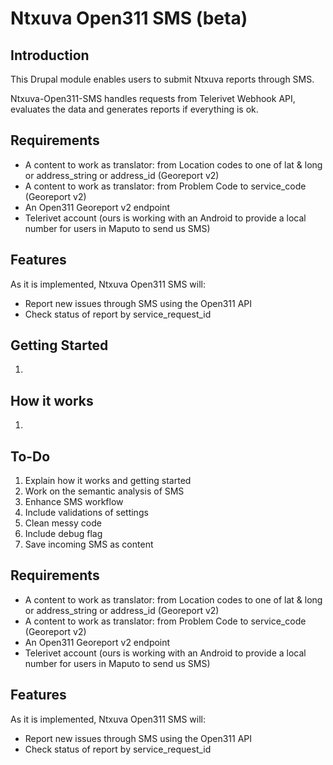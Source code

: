 Ntxuva Open311 SMS (beta)
=======


Introduction
-----

This Drupal module enables users to submit Ntxuva reports through SMS.

Ntxuva-Open311-SMS handles requests from Telerivet Webhook API, evaluates the data and generates reports if everything is ok.

Requirements
-----
* A content to work as translator: from Location codes to one of lat & long or address_string or address_id (Georeport v2)
* A content to work as translator: from Problem Code to service_code (Georeport v2)
* An Open311 Georeport v2 endpoint
* Telerivet account (ours is working with an Android to provide a local number for users in Maputo to send us SMS)

Features
----
As it is implemented, Ntxuva Open311 SMS will:
* Report new issues through SMS using the Open311 API
* Check status of report by service_request_id

Getting Started
----
1.

How it works
----
1.

To-Do
---
1. Explain how it works and getting started
2. Work on the semantic analysis of SMS
3. Enhance SMS workflow
4. Include validations of settings
5. Clean messy code
6. Include debug flag
7. Save incoming SMS as content

Requirements
-----
* A content to work as translator: from Location codes to one of lat & long or address_string or address_id (Georeport v2)
* A content to work as translator: from Problem Code to service_code (Georeport v2)
* An Open311 Georeport v2 endpoint
* Telerivet account (ours is working with an Android to provide a local number for users in Maputo to send us SMS)

Features
----
As it is implemented, Ntxuva Open311 SMS will:
* Report new issues through SMS using the Open311 API
* Check status of report by service_request_id
